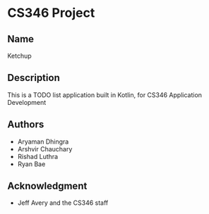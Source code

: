 # CS346 Project

## Name
Ketchup

## Description
This is a TODO list application built in Kotlin, for CS346 Application Development

## Authors
- Aryaman Dhingra
- Arshvir Chauchary
- Rishad Luthra
- Ryan Bae

## Acknowledgment
- Jeff Avery and the CS346 staff

